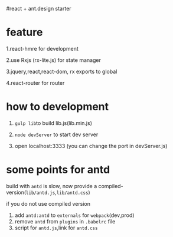 #react + ant.design starter

# feature
1.react-hmre for development

2.use Rxjs (rx-lite.js) for state manager

3.jquery,react,react-dom, rx exports to global

4.react-router for router

# how to development
1. `gulp lib`to build lib.js(lib.min.js)

2. `node devServer` to start dev server

3. open localhost:3333 (you can change the port in devServer.js)

# some points for antd
    
 build with `antd` is slow, now provide a compiled-version(`lib/antd.js`,`lib/antd.css`)
    
 if you do not use compiled version
 
 1. add `antd:antd` to `externals` for `webpack`(dev,prod)
 2. remove `antd` from `plugins` in `.babelrc` file
 3. script for `antd.js`,link for `antd.css`
    
    